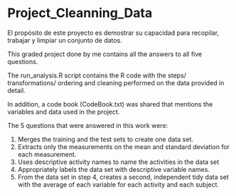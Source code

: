 # Project_Cleanning_Data
El propósito de este proyecto es demostrar su capacidad para recopilar, trabajar y limpiar un conjunto de datos.

This graded project done by me contains all the answers to all five questions.

The run_analysis.R script contains the R code with the steps/ transformations/ ordering and cleaning performed on the data provided in detail.

In addition, a code book (CodeBook.txt) was shared that mentions the variables and data used in the project.

The 5 questions that were answered in this work were:
1. Merges the training and the test sets to create one data set.
2. Extracts only the measurements on the mean and standard deviation for each measurement. 
3. Uses descriptive activity names to name the activities in the data set
4. Appropriately labels the data set with descriptive variable names. 
5. From the data set in step 4, creates a second, independent tidy data set with the average of each variable for each activity and each subject.
